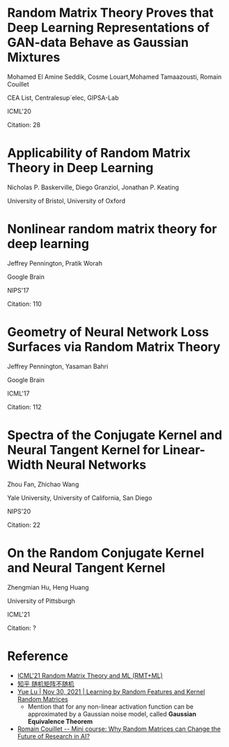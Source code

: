 
# Random Matrix Theory Proves that Deep Learning Representations of GAN-data Behave as Gaussian Mixtures

Mohamed El Amine Seddik, Cosme Louart,Mohamed Tamaazousti, Romain Couillet

CEA List, Centralesup´elec, GIPSA-Lab

ICML'20

Citation: 28

# Applicability of Random Matrix Theory in Deep Learning

Nicholas P. Baskerville, Diego Granziol, Jonathan P. Keating

University of Bristol, University of Oxford

# Nonlinear random matrix theory for deep learning

Jeffrey Pennington, Pratik Worah

Google Brain

NIPS'17

Citation: 110

# Geometry of Neural Network Loss Surfaces via Random Matrix Theory

Jeffrey Pennington, Yasaman Bahri 

Google Brain

ICML'17

Citation: 112

# Spectra of the Conjugate Kernel and Neural Tangent Kernel for Linear-Width Neural Networks

Zhou Fan, Zhichao Wang

Yale University, University of California, San Diego

NIPS'20

Citation: 22

# On the Random Conjugate Kernel and Neural Tangent Kernel

Zhengmian Hu, Heng Huang 

University of Pittsburgh

ICML'21

Citation: ?

# Reference

- [ICML'21 Random Matrix Theory and ML (RMT+ML)](https://icml.cc/Conferences/2021/Schedule?showEvent=10840)
- [知乎 随机矩阵不随机](https://zhuanlan.zhihu.com/RandomMatrixTheory)
- [Yue Lu | Nov 30, 2021 | Learning by Random Features and Kernel Random Matrices](https://www.youtube.com/watch?v=RN6nFNbSGE8)
  - Mention that for any non-linear activation function can be approximated by a Gaussian noise model, called **Gaussian Equivalence Theorem**
- [Romain Couillet -- Mini course: Why Random Matrices can Change the Future of Research in AI?](https://www.youtube.com/watch?v=jccL2q3EAOo)